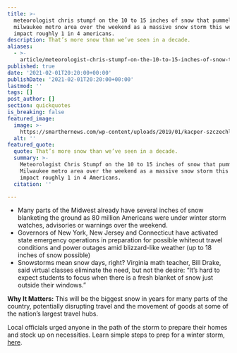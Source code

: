 ```yaml
---
title: >-
  meteorologist chris stumpf on the 10 to 15 inches of snow that pummeled the
  milwaukee metro area over the weekend as a massive snow storm this week will
  impact roughly 1 in 4 americans.
description: That’s more snow than we’ve seen in a decade.
aliases:
  - >-
    article/meteorologist-chris-stumpf-on-the-10-to-15-inches-of-snow-that-pummeled-the-milwaukee-metro-area-over-the-weekend-as-a-massive-snow-storm-this-week-will-impact-roughly-1-in-4-americans/
published: true
date: '2021-02-01T20:20:00+00:00'
publishDate: '2021-02-01T20:20:00+00:00'
lastmod: ''
tags: []
post_author: []
section: quickquotes
is_breaking: false
featured_image:
  image: >-
    https://smarthernews.com/wp-content/uploads/2019/01/kacper-szczechla-179611-unsplash-scaled.jpg
  alt: ''
featured_quote:
  quote: That’s more snow than we’ve seen in a decade.
  summary: >-
    Meteorologist Chris Stumpf on the 10 to 15 inches of snow that pummeled the
    Milwaukee metro area over the weekend as a massive snow storm this week will
    impact roughly 1 in 4 Americans.
  citation: ''

---
```

*   Many parts of the Midwest already have several inches of snow blanketing the ground as 80 million Americans were under winter storm watches, advisories or warnings over the weekend.
*   Governors of New York, New Jersey and Connecticut have activated state emergency operations in preparation for possible whiteout travel conditions and power outages amid blizzard-like weather (up to 18 inches of snow possible)
*   Snowstorms mean snow days, right? Virginia math teacher, Bill Drake, said virtual classes eliminate the need, but not the desire: “It’s hard to expect students to focus when there is a fresh blanket of snow just outside their windows.”

**Why It Matters:** This will be the biggest snow in years for many parts of the country, potentially disrupting travel and the movement of goods at some of the nation’s largest travel hubs.

Local officials urged anyone in the path of the storm to prepare their homes and stock up on necessities. Learn simple steps to prep for a winter storm, [here](\"https://weather.com/safety/winter/news/2019-01-30-how-to-prepare-for-blizzards\").